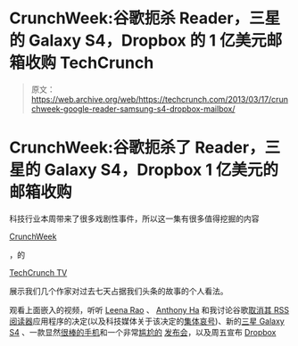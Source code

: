 # CrunchWeek:谷歌扼杀 Reader，三星的 Galaxy S4，Dropbox 的 1 亿美元邮箱收购 TechCrunch

> 原文：<https://web.archive.org/web/https://techcrunch.com/2013/03/17/crunchweek-google-reader-samsung-s4-dropbox-mailbox/>

# CrunchWeek:谷歌扼杀了 Reader，三星的 Galaxy S4，Dropbox 1 亿美元的邮箱收购

科技行业本周带来了很多戏剧性事件，所以这一集有很多值得挖掘的内容

[CrunchWeek](https://web.archive.org/web/20221007161132/https://beta.techcrunch.com/video/crunchweek/)

，的

[TechCrunch TV](https://web.archive.org/web/20221007161132/http://www.techcrunch.tv/)

展示我们几个作家对过去七天占据我们头条的故事的个人看法。

观看上面嵌入的视频，听听 [Leena Rao](https://web.archive.org/web/20221007161132/https://beta.techcrunch.com/author/leena-rao/) 、 [Anthony Ha](https://web.archive.org/web/20221007161132/https://beta.techcrunch.com/author/anthony-ha) 和我讨论谷歌[取消其 RSS 阅读器](https://web.archive.org/web/20221007161132/https://beta.techcrunch.com/2013/03/13/rip-google-reader/)应用程序的决定(以及科技媒体关于该决定的[集体哀号](https://web.archive.org/web/20221007161132/https://beta.techcrunch.com/2013/03/13/googlereaderpocalypse-for-real-this-time/))、新的[三星 Galaxy S4](https://web.archive.org/web/20221007161132/https://beta.techcrunch.com/2013/03/14/samsung-galaxy-s-4-beats-the-best-with-5-inch-1080p-display-1-9ghz-processor-gesture-controls-and-a-q2-2012-release/) 、一款显然[很棒的手机](https://web.archive.org/web/20221007161132/https://beta.techcrunch.com/2013/03/14/samsung-galaxy-s-4-beats-the-best-with-5-inch-1080p-display-1-9ghz-processor-gesture-controls-and-a-q2-2012-release/)和一个非常[尴尬的](https://web.archive.org/web/20221007161132/https://beta.techcrunch.com/2013/03/14/what-just-happened/) [发布会](https://web.archive.org/web/20221007161132/https://beta.techcrunch.com/2013/03/15/the-weird-the-bad-and-the-samsung/)，以及周五宣布 [Dropbox](https://web.archive.org/web/20221007161132/https://beta.techcrunch.com/2013/03/15/dropbox-buys-mailbox-all-13-employees-joining-and-app-will-remain-separate/)